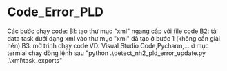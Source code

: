 # Code_Error_PLD
Các bước chạy code:
B!: tạo thư mục "xml" ngang cấp với file code
B2: tải data task dưới dạng xml vào thư mục "xml" đã tạo ở bước 1 (không cần giải nén)
B3: mở trình chạy code VD: Visual Studio Code,Pycharm,... ở mục termial chạy dòng lệnh sau "python .\detect_nh2_pld_error_update.py .\xml\task_exports"
